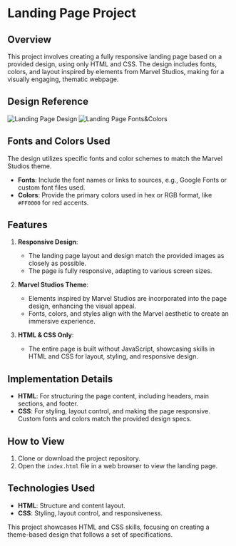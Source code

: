 # Landing Page Project

## Overview
This project involves creating a fully responsive landing page based on a provided design, using only HTML and CSS. The design includes fonts, colors, and layout inspired by elements from Marvel Studios, making for a visually engaging, thematic webpage.

## Design Reference
![Landing Page Design](https://cdn.statically.io/gh/TheOdinProject/curriculum/81a5d553f4073e593d23a6ab00d50eef8620796d/foundations/html_css/project/imgs/01.png) 
![Landing Page Fonts&Colors](https://cdn.statically.io/gh/TheOdinProject/curriculum/a38403e7d81cc8305af16ac48985cfbde87834d6/foundations/html_css/flexbox/project-landing-page/imgs/02.png)

## Fonts and Colors Used
The design utilizes specific fonts and color schemes to match the Marvel Studios theme.

- **Fonts**: Include the font names or links to sources, e.g., Google Fonts or custom font files used.
- **Colors**: Provide the primary colors used in hex or RGB format, like `#FF0000` for red accents.

## Features
1. **Responsive Design**:
   - The landing page layout and design match the provided images as closely as possible.
   - The page is fully responsive, adapting to various screen sizes.

2. **Marvel Studios Theme**:
   - Elements inspired by Marvel Studios are incorporated into the page design, enhancing the visual appeal.
   - Fonts, colors, and styles align with the Marvel aesthetic to create an immersive experience.

3. **HTML & CSS Only**:
   - The entire page is built without JavaScript, showcasing skills in HTML and CSS for layout, styling, and responsive design.

## Implementation Details
- **HTML**: For structuring the page content, including headers, main sections, and footer.
- **CSS**: For styling, layout control, and making the page responsive. Custom fonts and colors match the provided design specs.

## How to View
1. Clone or download the project repository.
2. Open the `index.html` file in a web browser to view the landing page.

## Technologies Used
- **HTML**: Structure and content layout.
- **CSS**: Styling, layout control, and responsiveness.

This project showcases HTML and CSS skills, focusing on creating a theme-based design that follows a set of specifications.

